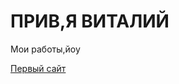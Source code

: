# ПРИВ,Я ВИТАЛИЙ
Мои работы,йоу

[Первый сайт](https://memfik.github.io/lesson_12/ "Моя готовая домашка")

